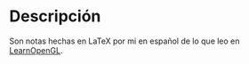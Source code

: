 # Descripción
Son notas hechas en LaTeX por mi en español de lo que leo en [LearnOpenGL](https://www.learnopengl.com).
